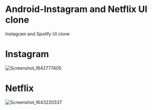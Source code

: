 # Android-Instagram and Netflix UI clone
 Instagram and Spotify UI clone
 
# Instagram
![Screenshot_1642777405](https://user-images.githubusercontent.com/49489211/154969273-8f18bf87-22c6-4cec-ad49-680aaab8d16a.png)

# Netflix
![Screenshot_1643220337](https://user-images.githubusercontent.com/49489211/154969163-df970ed8-2dea-49ad-9689-1bb0fad6b420.png)



